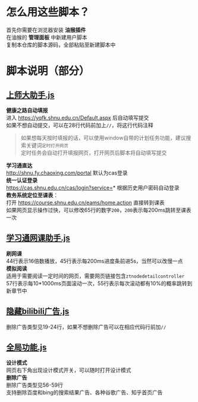 # 怎么用这些脚本？
首先你需要在浏览器安装 **油猴插件**  
在油猴的 **管理面板** 中新建用户脚本  
复制本仓库的脚本源码，全部粘贴至新建脚本中
# 脚本说明（部分）

## [上师大助手.js](上师大助手.js)
**健康之路自动填报**   
进入 https://yqfk.shnu.edu.cn/Default.aspx 后自动填写提交  
如果不想自动提交，可以在28行代码前加上`//`，将这行代码注释   
>如果想每天按时填报的话，可以使用window自带的计划任务功能，建议搜索关键词`定时打开网页`  
定时任务会自动打开填报网页，打开网页后脚本将自动填写提交

**学习通直达**  
http://shnu.fy.chaoxing.com/portal 默认为cas登录  
**统一认证登录**  
https://cas.shnu.edu.cn/cas/login?service=* 根据历史用户密码自动登录  
**教务系统定位至课表**：  
打开 https://course.shnu.edu.cn/eams/home.action 直接转到课表  
如果网页显示操作过快，可以修改65行的数字`200`，`200`表示每200ms跳转至课表一次

## [学习通网课助手.js](学习通网课助手.js)
**刷网课**  
44行表示16倍数播放，45行表示每200ms进度条前进5s，当然可以改慢一点  
**模拟阅读**  
适用于需要阅读一定时间的网页，需要网页链接包含`ztnodedetailcontroller`  
57行表示每10*1000ms页面滚动一次，55行表示每次滚动都有10%的概率跳转到新章节中

## [隐藏bilibili广告.js](隐藏bilibili广告.js)
删除广告类型见19-24行，如果不想删除广告可以在相应代码行前加`//`

## [全局功能.js](全局功能.js)
**设计模式**  
网页右下角出现设计模式开关，可以随时打开设计模式  
**删除广告**  
删除广告类型见56-59行  
支持删除百度和bing的搜索结果广告、各种谷歌广告、知乎首页广告